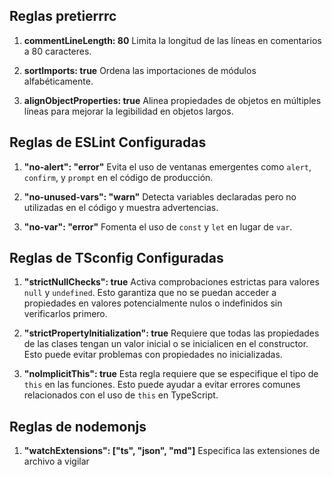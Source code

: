 ## Reglas pretierrrc

1. **commentLineLength: 80**
Limita la longitud de las líneas en comentarios a 80 caracteres.

2. **sortImports: true**
Ordena las importaciones de módulos alfabéticamente.

3. **alignObjectProperties: true**
Alinea propiedades de objetos en múltiples líneas para mejorar la legibilidad en objetos largos.

## Reglas de ESLint Configuradas

1. **"no-alert": "error"**
Evita el uso de ventanas emergentes como `alert`, `confirm`, y `prompt` en el código de producción.

2. **"no-unused-vars": "warn"**
Detecta variables declaradas pero no utilizadas en el código y muestra advertencias.

3. **"no-var": "error"**
Fomenta el uso de `const` y `let` en lugar de `var`.


## Reglas de TSconfig Configuradas

1. **"strictNullChecks": true**
Activa comprobaciones estrictas para valores `null` y `undefined`. Esto garantiza que no se puedan acceder a propiedades en valores potencialmente nulos o indefinidos sin verificarlos primero. 
  
2. **"strictPropertyInitialization": true**
Requiere que todas las propiedades de las clases tengan un valor inicial o se inicialicen en el constructor. Esto puede evitar problemas con propiedades no inicializadas.
   
3. **"noImplicitThis": true**
Esta regla requiere que se especifique el tipo de `this` en las funciones. Esto puede ayudar a evitar errores comunes relacionados con el uso de `this` en TypeScript.
  
## Reglas de nodemonjs

1. **"watchExtensions": ["ts", "json", "md"]**
   Especifica las extensiones de archivo a vigilar

	 